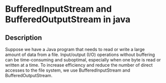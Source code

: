 # BufferedInputStream and BufferedOutputStream in java

## Description

Suppose we have a Java program that needs to read 
or write a large amount of data from a file.
Input/output (I/O) operations without buffering can 
be time-consuming and suboptimal, especially when one 
byte is read or written at a time. 
To increase efficiency and reduce the number of direct
accesses to the file system, we use BufferedInputStream and BufferedOutputStream.